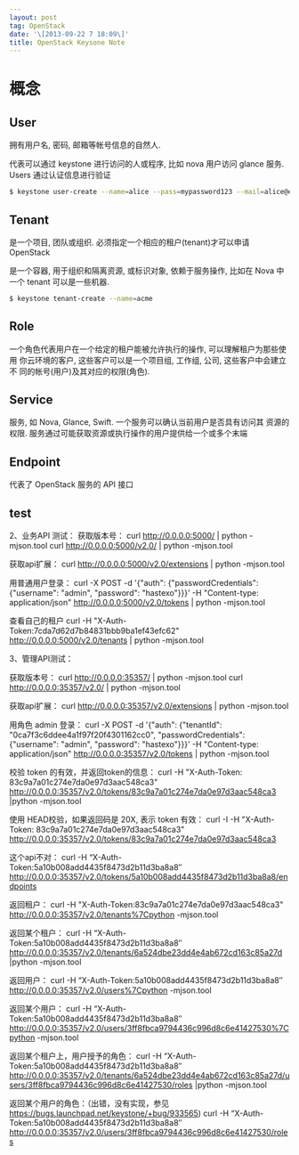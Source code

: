 ```yaml
---
layout: post
tag: OpenStack
date: '\[2013-09-22 7 18:09\]'
title: OpenStack Keysone Note
---
```


概念
====

User
----

拥有用户名, 密码, 邮箱等帐号信息的自然人.

代表可以通过 keystone 进行访问的人或程序, 比如 nova 用户访问 glance
服务. Users 通过认证信息进行验证

``` bash
$ keystone user-create --name=alice --pass=mypassword123 --mail=alice@example.com
```

Tenant
------

是一个项目, 团队或组织. 必须指定一个相应的租户(tenant)才可以申请
OpenStack

是一个容器, 用于组织和隔离资源, 或标识对象, 依赖于服务操作, 比如在 Nova
中一个 tenant 可以是一些机器.

``` bash
$ keystone tenant-create --name=acme
```

Role
----

一个角色代表用户在一个给定的租户能被允许执行的操作,
可以理解租户为那些使用 你云环境的客户, 这些客户可以是一个项目组, 工作组,
公司, 这些客户中会建立不 同的帐号(用户)及其对应的权限(角色).

Service
-------

服务, 如 Nova, Glance, Swift. 一个服务可以确认当前用户是否具有访问其
资源的权限. 服务通过可能获取资源或执行操作的用户提供给一个或多个末端

Endpoint
--------

代表了 OpenStack 服务的 API 接口

test
----

2、业务API 测试： 获取版本号： curl <http://0.0.0.0:5000/> \| python
-mjson.tool curl <http://0.0.0.0:5000/v2.0/> \| python -mjson.tool

获取api扩展： curl <http://0.0.0.0:5000/v2.0/extensions> \| python
-mjson.tool

用普通用户登录： curl -X POST -d '{"auth":
{"passwordCredentials":{"username": "admin", "password": "hastexo"}}}'
-H "Content-type: application/json" <http://0.0.0.0:5000/v2.0/tokens> \|
python -mjson.tool

查看自己的租户 curl -H "X-Auth-Token:7cda7d62d7b84831bbb9ba1ef43efc62"
<http://0.0.0.0:5000/v2.0/tenants> \| python -mjson.tool

3、管理API测试：

获取版本号： curl <http://0.0.0.0:35357/> \| python -mjson.tool curl
<http://0.0.0.0:35357/v2.0/> \| python -mjson.tool

获取api扩展： curl <http://0.0.0.0:35357/v2.0/extensions> \| python
-mjson.tool

用角色 admin 登录： curl -X POST -d '{"auth": {"tenantId":
"0ca7f3c6ddee4a1f97f20f4301162cc0", "passwordCredentials":{"username":
"admin", "password": "hastexo"}}}' -H "Content-type: application/json"
<http://0.0.0.0:35357/v2.0/tokens> \| python -mjson.tool

校验 token 的有效，并返回token的信息： curl -H "X-Auth-Token:
83c9a7a01c274e7da0e97d3aac548ca3"
<http://0.0.0.0:35357/v2.0/tokens/83c9a7a01c274e7da0e97d3aac548ca3>
\|python -mjson.tool

使用 HEAD校验，如果返回码是 20X, 表示 token 有效： curl -I -H
"X-Auth-Token: 83c9a7a01c274e7da0e97d3aac548ca3"
<http://0.0.0.0:35357/v2.0/tokens/83c9a7a01c274e7da0e97d3aac548ca3>

这个api不对： curl -H “X-Auth-Token:5a10b008add4435f8473d2b11d3ba8a8″
<http://0.0.0.0:35357/v2.0/tokens/5a10b008add4435f8473d2b11d3ba8a8/endpoints>

返回租户： curl -H "X-Auth-Token:83c9a7a01c274e7da0e97d3aac548ca3"
<http://0.0.0.0:35357/v2.0/tenants%7Cpython> -mjson.tool

返回某个租户： curl -H “X-Auth-Token:5a10b008add4435f8473d2b11d3ba8a8″
<http://0.0.0.0:35357/v2.0/tenants/6a524dbe23dd4e4ab672cd163c85a27d>
\|python -mjson.tool

返回用户： curl -H “X-Auth-Token:5a10b008add4435f8473d2b11d3ba8a8″
<http://0.0.0.0:35357/v2.0/users%7Cpython> -mjson.tool

返回某个用户： curl -H “X-Auth-Token:5a10b008add4435f8473d2b11d3ba8a8″
<http://0.0.0.0:35357/v2.0/users/3ff8fbca9794436c996d8c6e41427530%7Cpython>
-mjson.tool

返回某个租户上，用户授予的角色： curl -H
“X-Auth-Token:5a10b008add4435f8473d2b11d3ba8a8″
<http://0.0.0.0:35357/v2.0/tenants/6a524dbe23dd4e4ab672cd163c85a27d/users/3ff8fbca9794436c996d8c6e41427530/roles>
\|python -mjson.tool

返回某个用户的角色：（出错，没有实现，参见
<https://bugs.launchpad.net/keystone/+bug/933565>) curl -H
“X-Auth-Token:5a10b008add4435f8473d2b11d3ba8a8″
<http://0.0.0.0:35357/v2.0/users/3ff8fbca9794436c996d8c6e41427530/roles>
